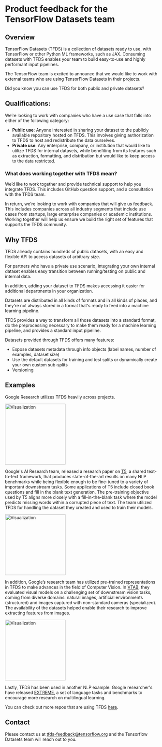 # Product feedback for the TensorFlow Datasets team

## Overview

TensorFlow Datasets (TFDS) is a collection of datasets ready to use, with
TensorFlow or other Python ML frameworks, such as JAX. Consuming datasets with
TFDS enables your team to build easy-to-use and highly performant input
pipelines.

The TensorFlow team is excited to announce that we would like to work with
external teams who are using TensorFlow Datasets in their projects.

Did you know you can use TFDS for both public and private datasets?

## Qualifications:

We’re looking to work with companies who have a use case that falls into either
of the following category:

*   **Public use**: Anyone interested in sharing your dataset to the publicly
    available repository hosted on TFDS. This involves giving authorization to
    TFDS to host and redistribute the data ourselves.
*   **Private use**: Any enterprise, company, or institution that would like to
    utilize TFDS for internal datasets, while benefiting from its features such
    as extraction, formatting, and distribution but would like to keep access to
    the data restricted.

### What does working together with TFDS mean?

We’d like to work together and provide technical support to help you integrate
TFDS. This includes GitHub question support, and a consultation with the TFDS
team.

In return, we're looking to work with companies that will give us feedback. This
includes companies across all industry segments that include use cases from
startups, large enterprise companies or academic institutions. Working together
will help us ensure we build the right set of features that supports the TFDS
community.

## Why TFDS

TFDS already contains hundreds of public datasets, with an easy and flexible API
to access datasets of arbitrary size.

For partners who have a private use scenario, integrating your own internal
dataset enables easy transition between running/testing on public and internal
data.

In addition, adding your dataset to TFDS makes accessing it easier for
additional departments in your organization.

Datasets are distributed in all kinds of formats and in all kinds of places, and
they're not always stored in a format that's ready to feed into a machine
learning pipeline.

TFDS provides a way to transform all those datasets into a standard format, do
the preprocessing necessary to make them ready for a machine learning pipeline,
and provides a standard input pipeline.

Datasets provided through TFDS offers many features:

*   Expose datasets metadata through info objects (label names, number of
    examples, dataset size)
*   Use the default datasets for training and test splits or dynamically create
    your own custom sub-splits
*   Versioning

## Examples

Google Research utilizes TFDS heavily across projects.

<img src="https://storage.cloud.google.com/tfds-data/website/partners/T5.png" alt="Visualization" width="200px">

Google's AI Research team, released a research paper on
[T5](https://ai.googleblog.com/2020/02/exploring-transfer-learning-with-t5.html),
a shared text-to-text framework, that produces state-of-the-art results on many
NLP benchmarks while being flexible enough to be fine-tuned to a variety of
important downstream tasks. Some applications of T5 include closed book
questions and fill in the blank text generation. The pre-training objective used
by T5 aligns more closely with a fill-in-the-blank task where the model predicts
missing words within a corrupted piece of text. The team utilized TFDS for
handling the dataset they created and used to train their models.

<img src="https://storage.cloud.google.com/tfds-data/website/partners/VTAB.png" alt="Visualization" width="200px">

In addition, Google’s research team has utilized pre-trained representations in
TFDS to make advances in the field of Computer Vision. In
[VTAB](https://ai.googleblog.com/2019/11/the-visual-task-adaptation-benchmark.html),
they evaluated visual models on a challenging set of downstream vision tasks,
coming from diverse domains: natural images, artificial environments
(structured) and images captured with non-standard cameras (specialized). The
availability of the datasets helped enable their research to improve extracting
features from images.

<img src="https://storage.cloud.google.com/tfds-data/website/partners/NLP.png" alt="Visualization" width="200px">

Lastly, TFDS has been used in another NLP example. Google researcher's have
released
[EXTREME](https://ai.googleblog.com/2020/04/xtreme-massively-multilingual-multi.html),
a set of language tasks and benchmarks to encourage more research on
multilingual learning.

You can check out more repos that are using TFDS
[here](https://github.com/search?p=6&q=org%3Agoogle-research+%22import+tensorflow_datasets%22&type=Code).

## Contact

Please contact us at tfds-feedback@tensorflow.org and the Tensorflow Datasets
team will reach out to you.
